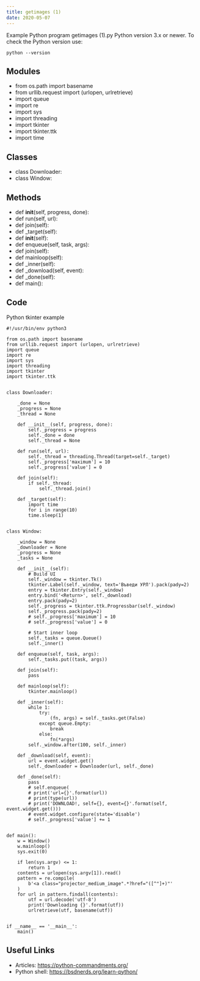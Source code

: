 ```yaml
---
title: getimages (1)
date: 2020-05-07
---
```

Example Python program getimages (1).py
Python version 3.x or newer.
To check the Python version use:

    python --version

## Modules

* from os.path import basename
* from urllib.request import (urlopen, urlretrieve)
* import queue
* import re
* import sys
* import threading
* import tkinter
* import tkinter.ttk
* import time

## Classes

* class Downloader:
* class Window:

## Methods

* def __init__(self, progress, done):
* def run(self, url):
* def join(self):
* def _target(self):
* def __init__(self):
* def enqueue(self, task, args):
* def join(self):
* def mainloop(self):
* def _inner(self):
* def _download(self, event):
* def _done(self):
* def main():

## Code

Python tkinter example

    #!/usr/bin/env python3
    
    from os.path import basename
    from urllib.request import (urlopen, urlretrieve)
    import queue
    import re
    import sys
    import threading
    import tkinter
    import tkinter.ttk
    
    
    class Downloader:
    
        _done = None
        _progress = None
        _thread = None
    
        def __init__(self, progress, done):
            self._progress = progress
            self._done = done
            self._thread = None
    
        def run(self, url):
            self._thread = threading.Thread(target=self._target)
            self._progress['maximum'] = 10
            self._progress['value'] = 0
    
        def join(self):
            if self._thread:
                self._thread.join()
    
        def _target(self):
            import time
            for i in range(10)
            time.sleep(1)
    
    
    class Window:
    
        _window = None
        _downloader = None
        _progress = None
        _tasks = None
    
        def __init__(self):
            # Build UI
            self._window = tkinter.Tk()
            tkinter.Label(self._window, text='Въведи УРЛ').pack(pady=2)
            entry = tkinter.Entry(self._window)
            entry.bind('<Return>', self._download)
            entry.pack(pady=2)
            self._progress = tkinter.ttk.Progressbar(self._window)
            self._progress.pack(pady=2)
            # self._progress['maximum'] = 10
            # self._progress['value'] = 0
    
            # Start inner loop
            self._tasks = queue.Queue()
            self._inner()
    
        def enqueue(self, task, args):
            self._tasks.put((task, args))
    
        def join(self):
            pass
    
        def mainloop(self):
            tkinter.mainloop()
    
        def _inner(self):
            while 1:
                try:
                    (fn, args) = self._tasks.get(False)
                except queue.Empty:
                    break
                else:
                    fn(*args)
            self._window.after(100, self._inner)
    
        def _download(self, event):
            url = event.widget.get()
            self._downloader = Downloader(url, self._done)
    
        def _done(self):
            pass
            # self.enqueue(
            # print('url={}'.format(url))
            # print(type(url))
            # print('DOWNLOAD!, self={}, event={}'.format(self, event.widget.get()))
            # event.widget.configure(state='disable')
            # self._progress['value'] += 1
    
    
    def main():
        w = Window()
        w.mainloop()
        sys.exit(0)
    
        if len(sys.argv) <= 1:
            return 1
        contents = urlopen(sys.argv[1]).read()
        pattern = re.compile(
            b'<a class="projector_medium_image".*?href="([^"]+)"'
        )
        for url in pattern.findall(contents):
            utf = url.decode('utf-8')
            print('Downloading {}'.format(utf))
            urlretrieve(utf, basename(utf))
    
    
    if __name__ == '__main__':
        main()
    

## Useful Links

- Articles: https://python-commandments.org/
- Python shell: https://bsdnerds.org/learn-python/
